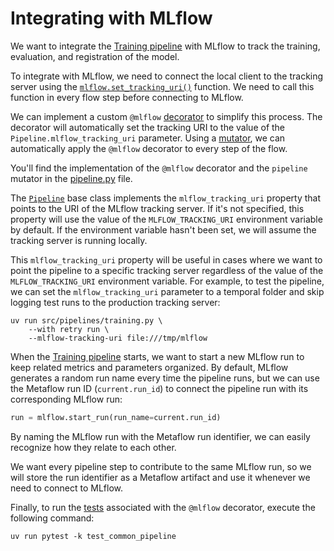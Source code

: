 # Integrating with MLflow

We want to integrate the [Training pipeline](src/pipelines/training.py) with MLflow to track the training, evaluation, and registration of the model.

To integrate with MLflow, we need to connect the local client to the tracking server using the [`mlflow.set_tracking_uri()`](https://mlflow.org/docs/latest/python_api/mlflow.html#mlflow.set_tracking_uri) function. We need to call this function in every flow step before connecting to MLflow.

We can implement a custom `@mlflow` [decorator](.guide/introduction-to-metaflow/decorators-and-mutators.md) to simplify this process. The decorator will automatically set the tracking URI to the value of the `Pipeline.mlflow_tracking_uri` parameter. Using a [mutator](.guide/introduction-to-metaflow/decorators-and-mutators.md), we can automatically apply the `@mlflow` decorator to every step of the flow.

You'll find the implementation of the `@mlflow` decorator and the `pipeline` mutator in the [pipeline.py](src/common/pipeline.py) file.

The [`Pipeline`](src/common/pipeline.py) base class implements the `mlflow_tracking_uri` property that points to the URI of the MLflow tracking server. If it's not specified, this property will use the value of the  `MLFLOW_TRACKING_URI` environment variable by default. If the environment variable hasn't been set, we will assume the tracking server is running locally.

This `mlflow_tracking_uri` property will be useful in cases where we want to point the pipeline to a specific tracking server regardless of the value of the `MLFLOW_TRACKING_URI` environment variable. For example, to test the pipeline, we can set the `mlflow_tracking_uri` parameter to a temporal folder and skip logging test runs to the production tracking server:

```shell
uv run src/pipelines/training.py \
    --with retry run \ 
    --mlflow-tracking-uri file:///tmp/mlflow
```

When the [Training pipeline](src/pipelines/training.py) starts, we want to start a new MLflow run to keep related metrics and parameters organized. By default, MLflow generates a random run name every time the pipeline runs, but we can use the Metaflow run ID (`current.run_id`) to connect the pipeline run with its corresponding MLflow run:

```python
run = mlflow.start_run(run_name=current.run_id)
```

By naming the MLflow run with the Metaflow run identifier, we can easily recognize how they relate to each other.

We want every pipeline step to contribute to the same MLflow run, so we will store the run identifier as a Metaflow artifact and use it whenever we need to connect to MLflow.

Finally, to run the [tests](tests/common/test_common_pipeline.py) associated with the `@mlflow` decorator, execute the following command:

```shell
uv run pytest -k test_common_pipeline
```